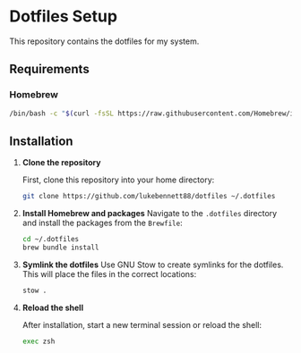 # Dotfiles Setup

This repository contains the dotfiles for my system.

## Requirements

### Homebrew
```bash
/bin/bash -c "$(curl -fsSL https://raw.githubusercontent.com/Homebrew/install/HEAD/install.sh)"
```

## Installation

1. **Clone the repository**

	 First, clone this repository into your home directory:

	 ```bash
	 git clone https://github.com/lukebennett88/dotfiles ~/.dotfiles
	 ```
2. **Install Homebrew and packages**
	 Navigate to the `.dotfiles` directory and install the packages from the `Brewfile`:

	 ```bash
	 cd ~/.dotfiles
	 brew bundle install
	 ```
3. **Symlink the dotfiles**
	 Use GNU Stow to create symlinks for the dotfiles. This will place the files in the correct locations:

	 ```bash
	 stow .
	 ```

4. **Reload the shell**

	 After installation, start a new terminal session or reload the shell:

	 ```bash
	 exec zsh
	 ```
